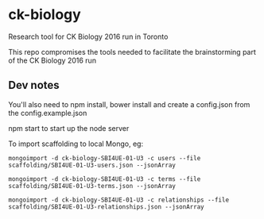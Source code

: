 # ck-biology
Research tool for CK Biology 2016 run in Toronto

This repo compromises the tools needed to facilitate the brainstorming part of the CK Biology 2016 run

## Dev notes
You'll also need to npm install, bower install and create a config.json from the config.example.json

npm start to start up the node server

To import scaffolding to local Mongo, eg:

    mongoimport -d ck-biology-SBI4UE-01-U3 -c users --file scaffolding/SBI4UE-01-U3-users.json --jsonArray

    mongoimport -d ck-biology-SBI4UE-01-U3 -c terms --file scaffolding/SBI4UE-01-U3-terms.json --jsonArray
    
    mongoimport -d ck-biology-SBI4UE-01-U3 -c relationships --file scaffolding/SBI4UE-01-U3-relationships.json --jsonArray


